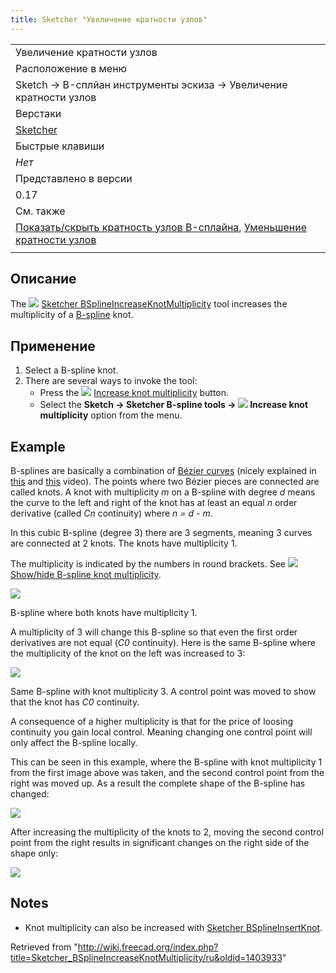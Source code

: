 ```yaml
---
title: Sketcher "Увеличение кратности узлов"
---
```

|  |
| --- |
| Увеличение кратности узлов |
| Расположение в меню |
| Sketch → B-сплйан инструменты эскиза → Увеличение кратности узлов |
| Верстаки |
| [Sketcher](/Sketcher_Workbench/ru "Sketcher Workbench/ru") |
| Быстрые клавиши |
| *Нет* |
| Представлено в версии |
| 0.17 |
| См. также |
| [Показать/скрыть кратность узлов B-сплайна](/Sketcher_BSplineKnotMultiplicity/ru "Sketcher BSplineKnotMultiplicity/ru"), [Уменьшение кратности узлов](/Sketcher_BSplineDecreaseKnotMultiplicity/ru "Sketcher BSplineDecreaseKnotMultiplicity/ru") |
|  |

## Описание

The ![](/images/Sketcher_BSplineIncreaseKnotMultiplicity.svg) [Sketcher BSplineIncreaseKnotMultiplicity](/Sketcher_BSplineIncreaseKnotMultiplicity "Sketcher BSplineIncreaseKnotMultiplicity") tool increases the multiplicity of a [B-spline](/B-Splines "B-Splines") knot.

## Применение

1. Select a B-spline knot.
2. There are several ways to invoke the tool:
   * Press the ![](/images/Sketcher_BSplineIncreaseKnotMultiplicity.svg) [Increase knot multiplicity](/Sketcher_BSplineIncreaseKnotMultiplicity "Sketcher BSplineIncreaseKnotMultiplicity") button.
   * Select the **Sketch → Sketcher B-spline tools → ![](/images/Sketcher_BSplineIncreaseKnotMultiplicity.svg) Increase knot multiplicity** option from the menu.

## Example

B-splines are basically a combination of [Bézier curves](/B-Splines#B.C3.A9zier_curves "B-Splines") (nicely explained in [this](https://www.youtube.com/watch?v=bE1MrrqBAl8) and [this](https://www.youtube.com/watch?v=xXJylM2S72s) video). The points where two Bézier pieces are connected are called knots. A knot with multiplicity *m* on a B-spline with degree *d* means the curve to the left and right of the knot has at least an equal *n* order derivative (called *Cn* continuity) where *n = d - m*.

In this cubic B-spline (degree 3) there are 3 segments, meaning 3 curves are connected at 2 knots. The knots have multiplicity 1.

The multiplicity is indicated by the numbers in round brackets. See ![](/images/Sketcher_BSplineKnotMultiplicity.svg) [Show/hide B-spline knot multiplicity](/Sketcher_BSplineKnotMultiplicity "Sketcher BSplineKnotMultiplicity").

![](/images/Sketcher_KnotMultiplicity_multiplicity1.png)

B-spline where both knots have multiplicity 1.

A multiplicity of 3 will change this B-spline so that even the first order derivatives are not equal (*C0* continuity). Here is the same B-spline where the multiplicity of the knot on the left was increased to 3:

![](/images/Sketcher_KnotMultiplicity_multiplicity3.png)

Same B-spline with knot multiplicity 3. A control point was moved to show that the knot has *C0* continuity.

A consequence of a higher multiplicity is that for the price of loosing continuity you gain local control. Meaning changing one control point will only affect the B-spline locally.

This can be seen in this example, where the B-spline with knot multiplicity 1 from the first image above was taken, and the second control point from the right was moved up. As a result the complete shape of the B-spline has changed:

![](/images/Sketcher_KnotMultiplicity_locality1.png)

After increasing the multiplicity of the knots to 2, moving the second control point from the right results in significant changes on the right side of the shape only:

![](/images/Sketcher_KnotMultiplicity_locality2.png)

## Notes

* Knot multiplicity can also be increased with [Sketcher BSplineInsertKnot](/Sketcher_BSplineInsertKnot "Sketcher BSplineInsertKnot").

Retrieved from "<http://wiki.freecad.org/index.php?title=Sketcher_BSplineIncreaseKnotMultiplicity/ru&oldid=1403933>"